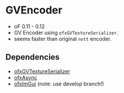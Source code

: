 # GVEncoder

- oF 0.11 - 0.12
- GV Encoder using `ofxGVTextureSerializer`.
- seems faster than original `nvtt` encoder.

## Dependencies

- [ofxGVTextureSerializer](https://github.com/funatsufumiya/ofxGVTextureSerializer)
- [ofxAsync](https://github.com/funatsufumiya/ofxAsync)
- [ofxImGui](https://github.com/jvcleave/ofxImGui) (note: use develop branch!)